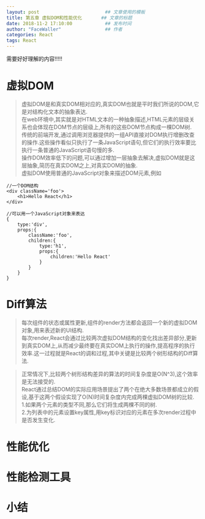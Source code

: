 ```yaml
---
layout: post                        ## 文章使用的模板
title: 第五章 虚拟DOM和性能优化 		## 文章的标题
date: 2018-11-2 17:10:00			## 发布时间
author: "FaceWaller"                ## 作者
categories: React
tags: React
---
```


需要好好理解的内容!!!!!

# 虚拟DOM
>虚拟DOM是和真实DOM相对应的,真实DOM也就是平时我们所说的DOM,它是对结构化文本的抽象表达.  
>在web环境中,其实就是对HTML文本的一种抽象描述,HTML元素的层级关系也会体现在DOM节点的层级上,所有的这些DOM节点构成一棵DOM树.  
>传统的前端开发,通过调用浏览器提供的一组API直接对DOM执行增删改查的操作.这些操作看似只执行了一条JavaScript语句,但它们的执行效率要比执行一条普通的JavaScript语句慢的多.  
>操作DOM效率低下的问题,可以通过增加一层抽象去解决,虚拟DOM就是这层抽象,简历在真实DOM之上,对真实DOM的抽象.  
>虚拟DOM使用普通的JavaScript对象来描述DOM元素,例如
	
	//一个DOM结构
	<div className='foo'>
		<h1>Hello React</h1>
	</div>
	
	//可以用一个JavaScript对象来表达
	{
		type:'div',
		props:{
			className:'foo',
			children:{
				type:'h1',
				props:{
					children:'Hello React'
				}
			}
		}
	}
	
	

# Diff算法
>每次组件的状态或属性更新,组件的render方法都会返回一个新的虚拟DOM对象,用来表述新的UI结构.  
>每次render,React会通过比较两次虚拟DOM结构的变化找出差异部分,更新到真实DOM上,从而减少最终要在真实DOM上执行的操作,提高程序的执行效率.这一过程就是React的调和过程,其中关键是比较两个树形结构的Diff算法.  


>正常情况下,比较两个树形结构差异的算法的时间复杂度是O(N^3),这个效率是无法接受的.  
>React通过总结DOM的实际应用场景提出了两个在绝大多数场景都成立的假设,基于这两个假设实现了O(N)时间复杂度内完成两棵虚拟DOM树的比较.
	1.如果两个元素的类型不同,那么它们将生成两棵不同的树.  
	2.为列表中的元素设置key属性,用key标识对应的元素在多次render过程中是否发生变化.  





# 性能优化

# 性能检测工具

# 小结

